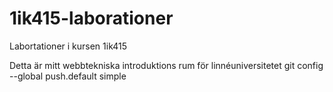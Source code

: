 1ik415-laborationer
===================

Labortationer i kursen 1ik415

Detta är mitt webbtekniska introduktions rum för linnéuniversitetet
git config --global push.default simple